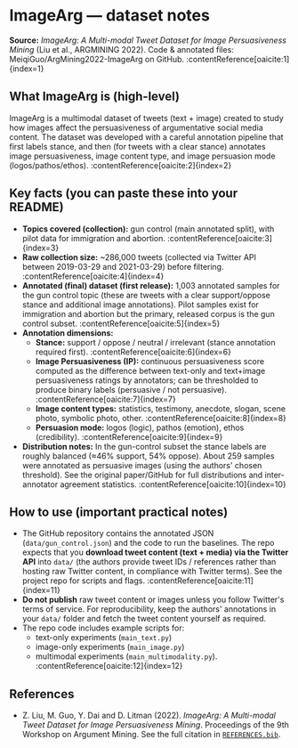 # ImageArg — dataset notes

**Source:** *ImageArg: A Multi-modal Tweet Dataset for Image Persuasiveness Mining* (Liu et al., ARGMINING 2022). Code & annotated files: MeiqiGuo/ArgMining2022-ImageArg on GitHub. :contentReference[oaicite:1]{index=1}

## What ImageArg is (high-level)
ImageArg is a multimodal dataset of tweets (text + image) created to study how images affect the persuasiveness of argumentative social media content. The dataset was developed with a careful annotation pipeline that first labels stance, and then (for tweets with a clear stance) annotates image persuasiveness, image content type, and image persuasion mode (logos/pathos/ethos). :contentReference[oaicite:2]{index=2}

## Key facts (you can paste these into your README)
- **Topics covered (collection):** gun control (main annotated split), with pilot data for immigration and abortion. :contentReference[oaicite:3]{index=3}  
- **Raw collection size:** ~286,000 tweets (collected via Twitter API between 2019-03-29 and 2021-03-29) before filtering. :contentReference[oaicite:4]{index=4}  
- **Annotated (final) dataset (first release):** 1,003 annotated samples for the gun control topic (these are tweets with a clear support/oppose stance and additional image annotations). Pilot samples exist for immigration and abortion but the primary, released corpus is the gun control subset. :contentReference[oaicite:5]{index=5}  
- **Annotation dimensions:**
  - **Stance:** support / oppose / neutral / irrelevant (stance annotation required first). :contentReference[oaicite:6]{index=6}  
  - **Image Persuasiveness (IP):** continuous persuasiveness score computed as the difference between text-only and text+image persuasiveness ratings by annotators; can be thresholded to produce binary labels (persuasive / not persuasive). :contentReference[oaicite:7]{index=7}  
  - **Image content types:** statistics, testimony, anecdote, slogan, scene photo, symbolic photo, other. :contentReference[oaicite:8]{index=8}  
  - **Persuasion mode:** logos (logic), pathos (emotion), ethos (credibility). :contentReference[oaicite:9]{index=9}
- **Distribution notes:** In the gun-control subset the stance labels are roughly balanced (≈46% support, 54% oppose). About 259 samples were annotated as persuasive images (using the authors' chosen threshold). See the original paper/GitHub for full distributions and inter-annotator agreement statistics. :contentReference[oaicite:10]{index=10}

## How to use (important practical notes)
- The GitHub repository contains the annotated JSON (`data/gun_control.json`) and the code to run the baselines. The repo expects that you **download tweet content (text + media) via the Twitter API** into `data/` (the authors provide tweet IDs / references rather than hosting raw Twitter content, in compliance with Twitter terms). See the project repo for scripts and flags. :contentReference[oaicite:11]{index=11}
- **Do not publish** raw tweet content or images unless you follow Twitter's terms of service. For reproducibility, keep the authors' annotations in your `data/` folder and fetch the tweet content yourself as required.
- The repo code includes example scripts for:
  - text-only experiments (`main_text.py`)
  - image-only experiments (`main_image.py`)
  - multimodal experiments (`main_multimodality.py`). :contentReference[oaicite:12]{index=12}

## References

- Z. Liu, M. Guo, Y. Dai and D. Litman (2022). *ImageArg: A Multi-modal Tweet Dataset for Image Persuasiveness Mining*. Proceedings of the 9th Workshop on Argument Mining. See the full citation in [`REFERENCES.bib`](./REFERENCES.bib).
